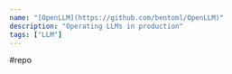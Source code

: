 ```yaml
---
name: "[OpenLLM](https://github.com/bentoml/OpenLLM)"
description: "Operating LLMs in production"
tags: ["LLM"]
---
```

#repo